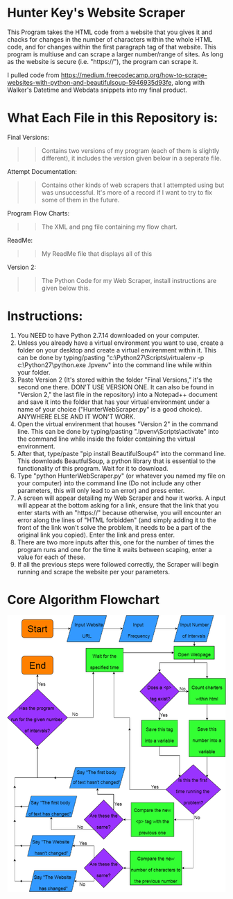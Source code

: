 # Hunter Key's Website Scraper
This Program takes the HTML code from a website that you gives it and chacks for changes in the number of characters within the whole HTML 
code, and for changes within the first paragraph tag of that website. This program is multiuse and can scrape a larger number/range of sites. As long as the website is secure (i.e. "https://"), the program can scrape it.

I pulled code from https://medium.freecodecamp.org/how-to-scrape-websites-with-python-and-beautifulsoup-5946935d93fe, along with Walker's 
Datetime and Webdata snippets into my final product. 

# What Each File in this Repository is:
Final Versions: 
>> Contains two versions of my program (each of them is slightly different), it includes the version given below in a seperate file.
                        
Attempt Documentation: 
>> Contains other kinds of web scrapers that I attempted using but was unsuccessful. It's more of a record if I want to try to fix some of them in the future.
                        
Program Flow Charts: 
>> The XML and png file containing my flow chart.
                        
ReadMe: 
>> My ReadMe file that displays all of this

Version 2:
>> The Python Code for my Web Scraper, install instructions are given below this.

# Instructions:

1) You NEED to have Python 2.7.14 downloaded on your computer.
2) Unless you already have a virtual environment you want to use, create a folder on your desktop and create a virtual envirenment within it. This can be done by typing/pasting "c:\Python27\Scripts\virtualenv -p c:\Python27\python.exe .lpvenv" into the command line while within your folder.
3) Paste Version 2 (It's stored within the folder "Final Versions," it's the second one there. DON'T USE VERSION ONE. It can also be found in "Version 2," the last file in the repository) into a Notepad++ document and save it into the folder that has your virtual environment under a name of your choice ("HunterWebScraper.py" is a good choice). ANYWHERE ELSE AND IT WON'T WORK.
4) Open the virtual envirenment that houses "Version 2" in the command line. This can be done by typing/pasting ".lpvenv\Scripts\activate" into the command line while inside the folder containing the virtual environment. 
5) After that, type/paste "pip install BeautifulSoup4" into the command line. This downloads BeautfulSoup, a python library that is essential to the functionality of this program. Wait for it to download.
6) Type "python HunterWebScraper.py" (or whatever you named my file on your computer) into the command line (Do not include any other parameters, this will only lead to an error) and press enter.
7) A screen will appear detailing my Web Scraper and how it works. A input will appear at the bottom asking for a link, ensure that the link that you enter starts with an "https://" because otherwise, you will encounter an error along the lines of "HTML forbidden" (and simply adding it to the front of the link won't solve the problem, it needs to be a part of the original link you copied). Enter the link and press enter.
8) There are two more inputs after this, one for the number of times the program runs and one for the time it waits between scaping, enter a value for each of these.
9) If all the previous steps were followed correctly, the Scraper will begin running and scrape the website per your parameters.


# Core Algorithm Flowchart
![flowchart](https://github.com/hunterjkey/HunterKeyWebScraper/blob/master/Program%20Flow%20Chart.png?raw=true)
